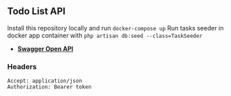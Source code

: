## Todo List API

Install this repository locally and run ```docker-compose up```
Run tasks seeder in docker app container with ```php artisan db:seed --class=TaskSeeder```

- **[Swagger Open API](https://app.swaggerhub.com/apis/EDWARDNERO2020/TodoAPITestTask/1.0.0#/)**

### Headers
```
Accept: application/json
Authorization: Bearer token
```


